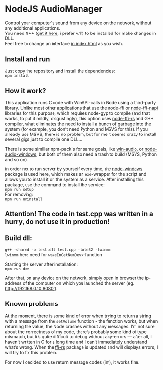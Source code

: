 # NodeJS AudioManager
Control your computer's sound from any device on the network, without any additional applications. \
You need G++ ([get it here](http://www.equation.com/servlet/equation.cmd?fa=fortran), i prefer v.11) to be installed for make changes in DLL.\
Feel free to change an interface [in index.html](public/index.html) as you wish.

## Install and run
Just copy the repository and install the dependencies: \
`npm install`

## How it work?
This application runs C code with WinAPI-calls in Node using a third-party library. Unlike most other applications that use the node-ffi or [node-ffi-napi](https://github.com/node-ffi-napi/node-ffi-napi) libraries for this purpose, which requires node-gyp to compile (and that works, to put it mildly, disgustingly), this option uses [node-ffi-rs](https://github.com/zhangyuang/node-ffi-rs) and G++ compiler, what eliminates the need to install a bunch of garbage into the system (for example, you don’t need Python and MSVS for this). If you already use MSVS, there is no problem, but for me it seems crazy to install several gigs just to compile one DLL...

There is some simillar npm-pack's for same goals, like [win-audio](https://github.com/fcannizzaro/win-audio), or [node-audio-windows](https://github.com/jlonardi/node-audio-windows), but both of them also need a trash to build (MSVS, Python and so on).

In order not to run server by yourself every time, the [node-windows](https://www.npmjs.com/package/node-windows) package is used here, which makes an `exe`-wrapper for the script and allows you to install it on the system as a service. After installing this package, use the command to install the service: \
`npm run setup` \
For removing: \
`npm run uninstall`

## Attention! The code in test.cpp was written in a hurry, do not use it in production!

## Build dll:
`g++ -shared -o test.dll test.cpp -lole32 -lwinmm` \
`lwinmm` here need for `waveInGetNumDevs`-function

Starting the server after installation: \
`npm run dev`

After that, on any device on the network, simply open in browser the ip-address of the computer on which you launched the server (eg. http://192.168.0.10:8080/).

## Known problems
At the moment, there is some kind of error when trying to return a string with a message from the `setVolume` function - the function works, but when returning the value, the Node crashes without any messages. I’m not sure about the correctness of my code, there’s probably some kind of type mismatch, but it’s quite difficult to debug without any-errors — after all, I haven’t written in C for a long time and I can’t immediately understand what’s wrong. When the [ffi-rs](https://github.com/zhangyuang/node-ffi-rs) package is updated and will displays errors, I will try to fix this problem.

For now I decided to use return message codes (int), it works fine.
